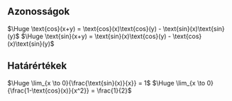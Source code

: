 ## Azonosságok
$\Huge \text{cos}(x+y) = \text{cos}(x)\text{cos}(y) - \text{sin}(x)\text{sin}(y)$
$\Huge \text{sin}(x+y) = \text{sin}(x)\text{cos}(y) - \text{cos}(x)\text{sin}(y)$

## Határértékek
$\Huge \lim_{x \to 0}{\frac{\text{sin}(x)}{x}} = 1$
$\Huge \lim_{x \to 0}{\frac{1-\text{cos}(x)}{x^2}} = \frac{1}{2}$


